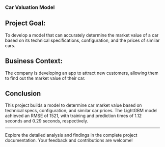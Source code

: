 ### Car Valuation Model

## Project Goal: 
To develop a model that can accurately determine the market value of a car based on its technical specifications, configuration, and the prices of similar cars.

## Business Context:
The company is developing an app to attract new customers, allowing them to find out the market value of their car.


## Conclusion

This project builds a model to determine car market value based on technical specs, configuration, and similar car prices. The LightGBM model achieved an RMSE of 1521, with training and prediction times of 1.12 seconds and 0.29 seconds, respectively.

---

Explore the detailed analysis and findings in the complete project documentation. Your feedback and contributions are welcome!